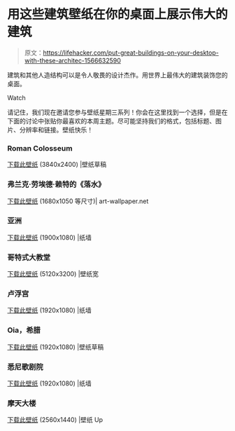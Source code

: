 # 用这些建筑壁纸在你的桌面上展示伟大的建筑

> 原文：<https://lifehacker.com/put-great-buildings-on-your-desktop-with-these-architec-1566632590>

建筑和其他人造结构可以是令人敬畏的设计杰作。用世界上最伟大的建筑装饰您的桌面。

Watch

请记住，我们现在邀请您参与壁纸星期三系列！你会在这里找到一个选择，但是在下面的讨论中张贴你最喜欢的本周主题。尽可能坚持我们的格式，包括标题、图片、分辨率和链接。壁纸快乐！

### Roman Colosseum

[下载此壁纸](http://wallpaperscraft.com/download/italy_rome_colosseum_light_tower_ruins_63218/2560x1440) (3840x2400) |壁纸草稿

### 弗兰克·劳埃德·赖特的《落水》

[下载此壁纸](http://www.arts-wallpapers.com/art-wallpaper-org/artists/artist/Frank-Lloyd-Wright/index.htm) (1680x1050 等尺寸)| art-wallpaper.net

### 亚洲

[下载此壁纸](http://www.thepaperwall.com/wallpaper.php?view=24b096a76a8e01aaae03284b99a6d903ceb03431&fol=architecture) (1900x1080) |纸墙

### 哥特式大教堂

[下载此壁纸](http://wallpaperswide.com/gothic_cathedral_interior-wallpapers.html) (5120x3200) |壁纸宽

### 卢浮宫

[下载此壁纸](http://www.thepaperwall.com/wallpaper.php?view=0e023ba23775b0f5d3b53b5c013700ee71908fe6) (1920x1080) |纸墙

### Oia，希腊

[下载此壁纸](http://wallpaperscraft.com/wallpaper/oia_greece_city_houses_sunset_ocean_water_sky_clouds_16557) (1920x1080) |壁纸草稿

### 悉尼歌剧院

[下载此壁纸](http://www.thepaperwall.com/wallpaper.php?view=fb04fd1edc02be389df804d5788b2aa39c810891) (1920x1080) |纸墙

### 摩天大楼

[下载此壁纸](http://www.wallpaperup.com/9024/Clouds_cityscapes_architecture_buildings_skyscrapers.html) (2560x1440) |壁纸 Up